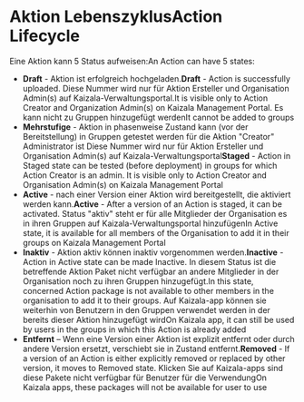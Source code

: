 # <a name="action-lifecycle"></a><span data-ttu-id="057ef-101">Aktion Lebenszyklus</span><span class="sxs-lookup"><span data-stu-id="057ef-101">Action Lifecycle</span></span>

<span data-ttu-id="057ef-102">Eine Aktion kann 5 Status aufweisen:</span><span class="sxs-lookup"><span data-stu-id="057ef-102">An Action can have 5 states:</span></span>

* <span data-ttu-id="057ef-103">**Draft** - Aktion ist erfolgreich hochgeladen.</span><span class="sxs-lookup"><span data-stu-id="057ef-103">**Draft** - Action is successfully uploaded.</span></span> <span data-ttu-id="057ef-104">Diese Nummer wird nur für Aktion Ersteller und Organisation Admin(s) auf Kaizala-Verwaltungsportal.</span><span class="sxs-lookup"><span data-stu-id="057ef-104">It is visible only to Action Creator and Organization Admin(s) on Kaizala Management Portal.</span></span> <span data-ttu-id="057ef-105">Es kann nicht zu Gruppen hinzugefügt werden</span><span class="sxs-lookup"><span data-stu-id="057ef-105">It cannot be added to groups</span></span>
* <span data-ttu-id="057ef-106">**Mehrstufige** - Aktion in phasenweise Zustand kann (vor der Bereitstellung) in Gruppen getestet werden für die Aktion "Creator" Administrator ist Diese Nummer wird nur für Aktion Ersteller und Organisation Admin(s) auf Kaizala-Verwaltungsportal</span><span class="sxs-lookup"><span data-stu-id="057ef-106">**Staged** - Action in Staged state can be tested (before deployment) in groups for which Action Creator is an admin. It is visible only to Action Creator and Organisation Admin(s) on Kaizala Management Portal</span></span>
* <span data-ttu-id="057ef-107">**Active** - nach einer Version einer Aktion wird bereitgestellt, die aktiviert werden kann.</span><span class="sxs-lookup"><span data-stu-id="057ef-107">**Active** - After a version of an Action is staged, it can be activated.</span></span> <span data-ttu-id="057ef-108">Status "aktiv" steht er für alle Mitglieder der Organisation es in ihren Gruppen auf Kaizala-Verwaltungsportal hinzufügen</span><span class="sxs-lookup"><span data-stu-id="057ef-108">In Active state, it is available for all members of the Organisation to add it in their groups on Kaizala Management Portal</span></span>
* <span data-ttu-id="057ef-109">**Inaktiv** - Aktion aktiv können inaktiv vorgenommen werden.</span><span class="sxs-lookup"><span data-stu-id="057ef-109">**Inactive** - Action in Active state can be made Inactive.</span></span> <span data-ttu-id="057ef-110">In diesem Status ist die betreffende Aktion Paket nicht verfügbar an andere Mitglieder in der Organisation noch zu ihren Gruppen hinzugefügt.</span><span class="sxs-lookup"><span data-stu-id="057ef-110">In this state, concerned Action package is not available to other members in the organisation to add it to their groups.</span></span> <span data-ttu-id="057ef-111">Auf Kaizala-app können sie weiterhin von Benutzern in den Gruppen verwendet werden in der bereits dieser Aktion hinzugefügt wird</span><span class="sxs-lookup"><span data-stu-id="057ef-111">On Kaizala app, it can still be used by users in the groups in which this Action is already added</span></span>
* <span data-ttu-id="057ef-112">**Entfernt** – Wenn eine Version einer Aktion ist explizit entfernt oder durch andere Version ersetzt, verschiebt sie in Zustand entfernt.</span><span class="sxs-lookup"><span data-stu-id="057ef-112">**Removed** - If a version of an Action is either explicitly removed or replaced by other version, it moves to Removed state.</span></span> <span data-ttu-id="057ef-113">Klicken Sie auf Kaizala-apps sind diese Pakete nicht verfügbar für Benutzer für die Verwendung</span><span class="sxs-lookup"><span data-stu-id="057ef-113">On Kaizala apps, these packages will not be available for user to use</span></span>
